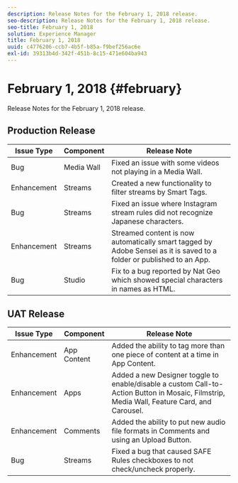 ```yaml
---
description: Release Notes for the February 1, 2018 release.
seo-description: Release Notes for the February 1, 2018 release.
seo-title: February 1, 2018
solution: Experience Manager
title: February 1, 2018
uuid: c4776206-ccb7-4b5f-b85a-f9bef256ac6e
exl-id: 39313b4d-342f-451b-8c15-471e604ba943
---
```

# February 1, 2018 {#february}

Release Notes for the February 1, 2018 release.

## Production Release

|  **Issue Type** | **Component** | **Release Note** |
|---|---|---|
|  Bug | Media Wall | Fixed an issue with some videos not playing in a Media Wall. |
|  Enhancement | Streams | Created a new functionality to filter streams by Smart Tags.  |
|  Bug | Streams | Fixed an issue where Instagram stream rules did not recognize Japanese characters. |
|  Enhancement | Streams | Streamed content is now automatically smart tagged by Adobe Sensei as it is saved to a folder or published to an App. |
|  Bug | Studio | Fix to a bug reported by Nat Geo which showed special characters in names as HTML. |

## UAT Release

|  **Issue Type** | **Component** | **Release Note** |
|---|---|---|
|  Enhancement | App Content | Added the ability to tag more than one piece of content at a time in App Content.  |
|  Enhancement | Apps | Added a new Designer toggle to enable/disable a custom Call-to-Action Button in Mosaic, Filmstrip, Media Wall, Feature Card, and Carousel.  |
|  Enhancement | Comments | Added the ability to put new audio file formats in Comments and using an Upload Button.  |
|  Bug | Streams | Fixed a bug that caused SAFE Rules checkboxes to not check/uncheck properly. |

